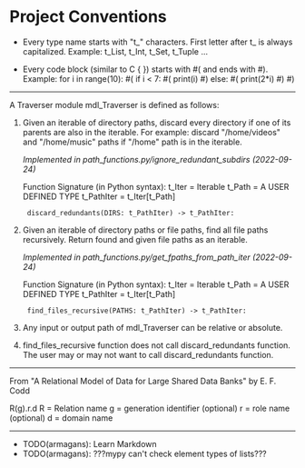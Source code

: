 # Project Conventions

- Every type name starts with "t_" characters. First letter after t_
is always capitalized. Example: t_List, t_Int, t_Set, t_Tuple ...

- Every code block (similar to C { }) starts with #( and ends with #).
Example:
    for i in range(10):
    #(
        if i < 7:
        #(
            print(i)
        #)
        else:
        #(
            print(2*i)
        #)
    #)

------

A Traverser module mdl_Traverser is defined as follows:

1) Given an iterable of directory paths, discard every directory if one of 
its parents are also in the iterable. For example: discard 
"/home/videos" and "/home/music" paths if "/home" path is in the iterable.

    *Implemented in path_functions.py/ignore_redundant_subdirs (2022-09-24)*
    
    Function Signature (in Python syntax):
        t_Iter = Iterable
        t_Path = A USER DEFINED TYPE
        t_PathIter = t_Iter[t_Path]
        
        discard_redundants(DIRS: t_PathIter) -> t_PathIter:


2) Given an iterable of directory paths or file paths, find all file paths
recursively. Return found and given file paths as an iterable.

    *Implemented in path_functions.py/get_fpaths_from_path_iter (2022-09-24)*
    
    Function Signature (in Python syntax):
        t_Iter = Iterable
        t_Path = A USER DEFINED TYPE
        t_PathIter = t_Iter[t_Path]
        
        find_files_recursive(PATHS: t_PathIter) -> t_PathIter:


3) Any input or output path of mdl_Traverser can be relative or absolute.

4) find_files_recursive function does not call discard_redundants function.
The user may or may not want to call discard_redundants function.

------

From "A Relational Model of Data for Large Shared Data Banks" by E. F. Codd

R(g).r.d
R = Relation name
g = generation identifier (optional)
r = role name (optional)
d = domain name

------

- TODO(armagans): Learn Markdown
- TODO(armagans): ???mypy can't check element types of lists???
